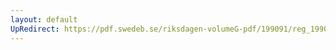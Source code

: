 ```yaml
---
layout: default
UpRedirect: https://pdf.swedeb.se/riksdagen-volumeG-pdf/199091/reg_199091/reg_199091_0223.pdf
---
```

